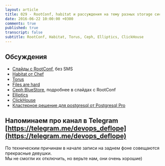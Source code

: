 ```yaml
---
layout: article
title: 029 - RootConf, habitat и рассуждения на тему разных storage систем
date: 2016-06-22 10:00:00 +0300
comments: true
published: true
transcript: false
subtitle: RootConf, Habitat, Torus, Ceph, Elliptics, ClickHouse
---
```


## Обсуждения

* [Слайды с RootConf](https://www.dropbox.com/s/6y8a7la28rm118g/rc-2016.rar), без SMS
* [Habitat от Chef](http://habitat.sh)
* [Torus](https://github.com/coreos/torus)
* [Files are hard](http://danluu.com/file-consistency/)
* [Ceph BlueStore](https://www.sebastien-han.fr/blog/2016/03/21/ceph-a-new-store-is-coming/), подробнее в слайдах с RootConf
* [Elliptics](http://reverbrain.com/elliptics/)
* [ClickHouse](https://clickhouse.yandex)
* [Кластерное решение для postgresql от Postgresql Pro](http://www.postgrespro.ru/blog/company/53042)

## Напоминаем про канал в Telegram [https://telegram.me/devops_deflope](https://telegram.me/devops_deflope)

По техническим причинам в начале записи на заднем фоне совещаются прекрасные девушки.  
Мы не смогли их отключить, но верьте нам, они очень хорошие)
